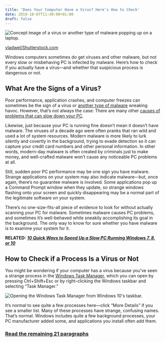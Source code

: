 ```yaml
---
title: 'Does Your Computer Have a Virus? Here’s How to Check'
date: 2019-10-07T11:49:00+01:00
draft: false
---
```


![Concept image of a virus or another type of malware popping up on a laptop.](https://www.howtogeek.com/wp-content/uploads/2019/09/img_5d8551eeb6ee9.png)

[vladwel/Shutterstock.com](https://www.shutterstock.com/image-vector/alert-notification-on-laptop-computer-vector-610682648)

Windows computers sometimes do get viruses and other malware, but not every slow or misbehaving PC is infected by malware. Here’s how to check if you actually have a virus—and whether that suspicious process is dangerous or not.

What Are the Signs of a Virus?
------------------------------

Poor performance, application crashes, and computer freezes can sometimes be the sign of a virus or [another type of malware](https://www.howtogeek.com/174985/not-all-viruses-are-viruses-10-malware-terms-explained/) wreaking havoc. However, that’s not always the case: There are many other [causes of problems that can slow down your PC](https://www.howtogeek.com/228570/10-quick-ways-to-speed-up-a-slow-windows-pc/).

Likewise, just because your PC is running fine doesn’t mean it doesn’t have malware. The viruses of a decade ago were often pranks that ran wild and used a lot of system resources. Modern malware is more likely to lurk silently and covertly in the background, trying to evade detection so it can capture your credit card numbers and other personal information. In other words, modern-day malware is often created by criminals just to make money, and well-crafted malware won’t cause any noticeable PC problems at all.

Still, sudden poor PC performance may be one sign you have malware. Strange applications on your system may also indicate malware—but, once again, there’s no guarantee malware is involved. Some applications pop up a Command Prompt window when they update, so strange windows flashing onto your screen and quickly disappearing may be a normal part of the legitimate software on your system.

There’s no one-size-fits-all piece of evidence to look for without actually scanning your PC for malware. Sometimes malware causes PC problems, and sometimes it’s well-behaved while sneakily accomplishing its goal in the background. The only way to know for sure whether you have malware is to examine your system for it.

**RELATED:** [**_10 Quick Ways to Speed Up a Slow PC Running Windows 7, 8, or 10_**](https://www.howtogeek.com/228570/10-quick-ways-to-speed-up-a-slow-windows-pc/)

How to Check if a Process Is a Virus or Not
-------------------------------------------

You might be wondering if your computer has a virus because you’ve seen a strange process in the [Windows Task Manager](https://www.howtogeek.com/405806/windows-task-manager-the-complete-guide/), which you can open by pressing Ctrl+Shift+Esc or by right-clicking the Windows taskbar and selecting “Task Manager.”

![Opening the Windows Task Manager from Windows 10's taskbar.](https://www.howtogeek.com/wp-content/uploads/2019/09/img_5d85498554e9c.png)

It’s normal to see quite a few processes here—click “More Details” if you see a smaller list. Many of these processes have strange, confusing names. That’s normal. Windows includes quite a few background processes, your PC manufacturer added some, and applications you install often add them.

### [Read the remaining 21 paragraphs](https://www.howtogeek.com/441321/does-your-computer-have-a-virus-heres-how-to-check/)